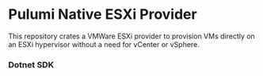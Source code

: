 # Pulumi Native ESXi Provider

This repository crates a VMWare ESXi provider to provision VMs directly on an ESXi hypervisor without a need for vCenter or vSphere.

### Dotnet SDK